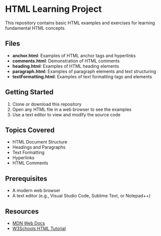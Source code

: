 # HTML Learning Project

This repository contains basic HTML examples and exercises for learning fundamental HTML concepts.

## Files

- **anchor.html**: Examples of HTML anchor tags and hyperlinks
- **comments.html**: Demonstration of HTML comments
- **heading.html**: Examples of HTML heading elements
- **paragraph.html**: Examples of paragraph elements and text structuring
- **textFormatting.html**: Examples of text formatting tags and elements

## Getting Started

1. Clone or download this repository
2. Open any HTML file in a web browser to see the examples
3. Use a text editor to view and modify the source code

## Topics Covered

- HTML Document Structure
- Headings and Paragraphs
- Text Formatting
- Hyperlinks
- HTML Comments

## Prerequisites

- A modern web browser
- A text editor (e.g., Visual Studio Code, Sublime Text, or Notepad++)

## Resources

- [MDN Web Docs](https://developer.mozilla.org/en-US/docs/Web/HTML)
- [W3Schools HTML Tutorial](https://www.w3schools.com/html/)